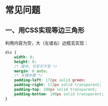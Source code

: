 # 常见问题

## 一、用CSS实现等边三角形

利用内容为空，大（左或右）边框去实现：

```css
div {
    width: 0;
    height: 0;
    /* 居中，可写可不写 */
    margin: 0 auto;
    /* 关键步骤 */
    padding-left: 172px solid green;
    padding-right: 172px solid transparent;
    padding-top: 100px solid transparent;
    padding-bottom: 100px solid transparent;
}
```

